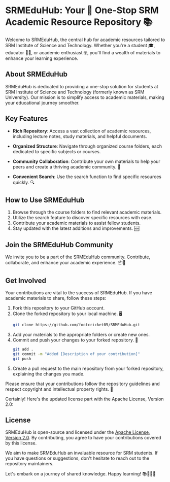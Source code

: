 # SRMEduHub: Your 🚀 One-Stop SRM Academic Resource Repository 📚

Welcome to SRMEduHub, the central hub for academic resources tailored to SRM Institute of Science and Technology. Whether you're a student 🎓, educator 👩‍🏫, or academic enthusiast 🤓, you'll find a wealth of materials to enhance your learning experience.

## About SRMEduHub

SRMEduHub is dedicated to providing a one-stop solution for students at SRM Institute of Science and Technology (formerly known as SRM University). Our mission is to simplify access to academic materials, making your educational journey smoother.

## Key Features

- **Rich Repository**: Access a vast collection of academic resources, including lecture notes, study materials, and helpful documents.

- **Organized Structure**: Navigate through organized course folders, each dedicated to specific subjects or courses.

- **Community Collaboration**: Contribute your own materials to help your peers and create a thriving academic community. 🤝

- **Convenient Search**: Use the search function to find specific resources quickly. 🔍

## How to Use SRMEduHub

1. Browse through the course folders to find relevant academic materials.
2. Utilize the search feature to discover specific resources with ease.
3. Contribute your academic materials to assist fellow students.
4. Stay updated with the latest additions and improvements. 🆕

## Join the SRMEduHub Community

We invite you to be a part of the SRMEduHub community. Contribute, collaborate, and enhance your academic experience. 📦🚀

## Get Involved

Your contributions are vital to the success of SRMEduHub. If you have academic materials to share, follow these steps:

1. Fork this repository to your GitHub account.
2. Clone the forked repository to your local machine. 🖥️
   ```bash
   git clone https://github.com/footcricket05/SRMEduHub.git
   ```
3. Add your materials to the appropriate folders or create new ones.
4. Commit and push your changes to your forked repository. 💬
   ```bash
   git add .
   git commit -m "Added [Description of your contribution]"
   git push
   ```
5. Create a pull request to the main repository from your forked repository, explaining the changes you made.

Please ensure that your contributions follow the repository guidelines and respect copyright and intellectual property rights. 📜

Certainly! Here's the updated license part with the Apache License, Version 2.0:

## License

SRMEduHub is open-source and licensed under the [Apache License, Version 2.0](https://www.apache.org/licenses/LICENSE-2.0). By contributing, you agree to have your contributions covered by this license.

We aim to make SRMEduHub an invaluable resource for SRM students. If you have questions or suggestions, don't hesitate to reach out to the repository maintainers. 

Let's embark on a journey of shared knowledge. Happy learning! 📚🤗👩‍🏫
